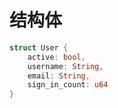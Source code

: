 # 结构体

```rust
struct User {
    active: bool,
    username: String,
    email: String,
    sign_in_count: u64
}
```